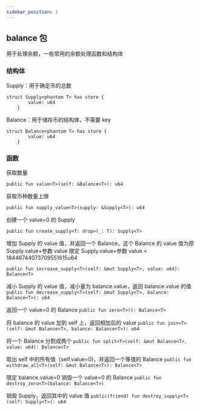 ```yaml
---
sidebar_position: 1
---
```


## balance 包

用于处理余额，一些常用的余额处理函数和结构体

### 结构体

Supply：用于确定币的总数

```
struct Supply<phantom T> has store {
        value: u64
    }
```

Balance：用于储存币的结构体，不需要 key

```
struct Balance<phantom T> has store {
        value: u64
    }
```

### 函数

获取数量

`public fun value<T>(self: &Balance<T>): u64 `

获取币种数量上限

`public fun supply_value<T>(supply: &Supply<T>): u64`

创建一个 value=0 的 Supply

`public fun create_supply<T: drop>(_: T): Supply<T> `

增加 Supply 的 value 值，并返回一个 Balance，这个 Balance 的 value 值为原 Supply.value+参数 value
限定 Supply.value+参数 value < 18446744073709551615u64

`public fun increase_supply<T>(self: &mut Supply<T>, value: u64): Balance<T>`

减小 Supply 的 value 值，减小量为 balance.value，返回 balance.value 的值
`public fun decrease_supply<T>(self: &mut Supply<T>, balance: Balance<T>): u64 `

返回一个 value=0 的 Balance
`public fun zero<T>(): Balance<T>`

将 balance 的 value 加到 self 上，返回相加后的 value
`public fun join<T>(self: &mut Balance<T>, balance: Balance<T>): u64`

将一个 Balance 分割成两个
`public fun split<T>(self: &mut Balance<T>, value: u64): Balance<T> `

取出 self 中的所有值（self.value=0)，并返回一个等值的 Balance
`public fun withdraw_all<T>(self: &mut Balance<T>): Balance<T>`

限定 balance.value=0
销毁一个 value=0 的 Balance
`public fun destroy_zero<T>(balance: Balance<T>)`

销毁 Supply，返回其中的 value 值
`public(friend) fun destroy_supply<T>(self: Supply<T>): u64 `
